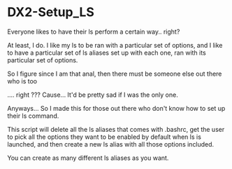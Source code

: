 # DX2-Setup_LS

Everyone likes to have their ls perform a certain way.. right?

At least, I do. I like my ls to be ran with a particular set of options, and I like to
have a particular set of ls aliases set up with each one, ran with its particular set
of options.

So I figure since I am that anal, then there must be someone else out there who is too

.... right ??? Cause... It'd be pretty sad if I was the only one.

Anyways... So I made this for those out there who don't know how to set up their ls 
command.

This script will delete all the ls aliases that comes with .bashrc, get the user to pick
all the options they want to be enabled by default when ls is launched, and then create 
a new ls alias with all those options included.

You can create as many different ls aliases as you want.
